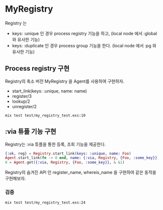 # MyRegistry

Registry 는

- keys: :unique 인 경우 process registry 기능을 하고, (local node 에서 :global 와 유사한 기능)
- keys: :duplicate 인 경우 process group 기능을 한다. (local node 에서 :pg 와 유사한 기능)

## Process registry 구현

Registry의 축소 버전 MyRegistry 을 Agent를 사용하여 구현하자.

- start_link(keys: :unique, name: name)
- register/3
- lookup/2
- unregister/2

```
mix test test/my_registry_test.exs:10
```

## :via 튜플 기능 구현

Registry는 :via 튜플을 통한 등록, 조회 기능을 제공한다.

```elixir
{:ok, reg} = Registry.start_link(keys: :unique, name: Foo)
Agent.start_link(fn -> 0 end, name: {:via, Registry, {Foo, :some_key}})
0 = Agent.get({:via, Registry, {Foo, :some_key}}, & &1)
```

Registry의 숨겨진 API 인 register_name, whereis_name 을 구현하여 같은 동작을 구현해보자.

### 검증

```
mix test test/my_registry_test.exs:24
```